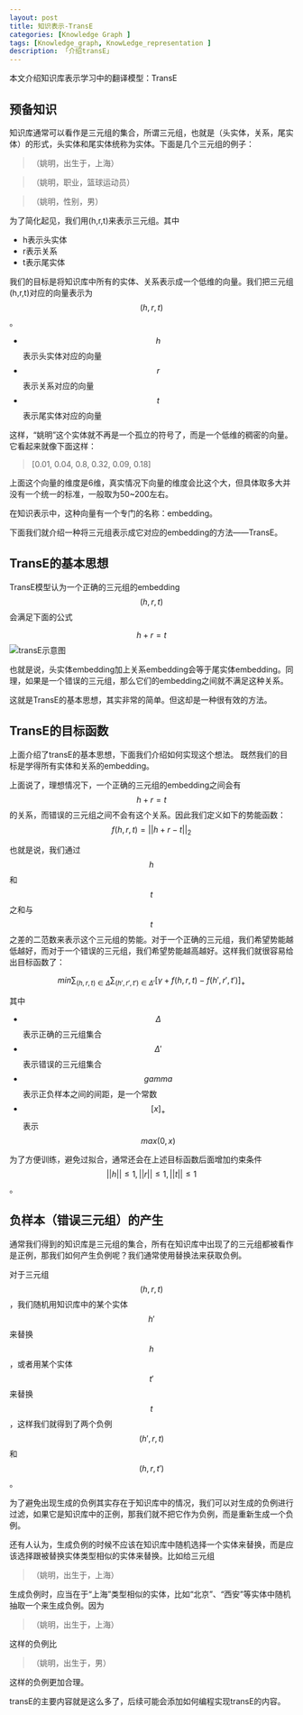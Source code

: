 ```yaml
---
layout: post  
title: 知识表示-TransE  
categories: [Knowledge Graph ]  
tags: [Knowledge_graph, KnowLedge_representation ]  
description: 「介绍transE」   
---
```


本文介绍知识库表示学习中的翻译模型：TransE

## 预备知识
知识库通常可以看作是三元组的集合，所谓三元组，也就是（头实体，关系，尾实体）的形式，头实体和尾实体统称为实体。下面是几个三元组的例子：

>（姚明，出生于，上海）

>（姚明，职业，篮球运动员）

>（姚明，性别，男）

为了简化起见，我们用(h,r,t)来表示三元组。其中

- h表示头实体
- r表示关系
- t表示尾实体

我们的目标是将知识库中所有的实体、关系表示成一个低维的向量。我们把三元组(h,r,t)对应的向量表示为$$(h,r,t)$$。

- $$h$$ 表示头实体对应的向量
- $$r$$ 表示关系对应的向量
- $$t$$ 表示尾实体对应的向量

这样，“姚明”这个实体就不再是一个孤立的符号了，而是一个低维的稠密的向量。它看起来就像下面这样：

> [0.01, 0.04, 0.8, 0.32, 0.09, 0.18]

上面这个向量的维度是6维，真实情况下向量的维度会比这个大，但具体取多大并没有一个统一的标准，一般取为50~200左右。

在知识表示中，这种向量有一个专门的名称：embedding。

下面我们就介绍一种将三元组表示成它对应的embedding的方法——TransE。

## TransE的基本思想
TransE模型认为一个正确的三元组的embedding$$(h,r,t)$$会满足下面的公式

$$h+r=t$$
![transE示意图](https://raw.githubusercontent.com/xiangrongzeng/xiangrongzeng.github.io/master/_posts/graph/transe.jpg "transe-model")

也就是说，头实体embedding加上关系embedding会等于尾实体embedding。同理，如果是一个错误的三元组，那么它们的embedding之间就不满足这种关系。


这就是TransE的基本思想，其实非常的简单。但这却是一种很有效的方法。

## TransE的目标函数
上面介绍了transE的基本思想，下面我们介绍如何实现这个想法。
既然我们的目标是学得所有实体和关系的embedding。

上面说了，理想情况下，一个正确的三元组的embedding之间会有$$h+r=t$$的关系，而错误的三元组之间不会有这个关系。因此我们定义如下的势能函数：
$$f(h,r,t)=||h+r-t||_2$$

也就是说，我们通过$$h$$和$$t$$之和与$$t$$之差的二范数来表示这个三元组的势能。对于一个正确的三元组，我们希望势能越低越好，而对于一个错误的三元组，我们希望势能越高越好。这样我们就很容易给出目标函数了：

$$min\sum_{(h,r,t)\in\Delta}\sum_{(h',r',t')\in\Delta'}[\gamma+f(h,r,t)-f(h',r',t')]_+$$

其中

- $$\Delta$$ 表示正确的三元组集合
- $$\Delta'$$ 表示错误的三元组集合
- $$gamma$$ 表示正负样本之间的间距，是一个常数
- $$[x]_+$$ 表示$$max(0,x)$$

为了方便训练，避免过拟合，通常还会在上述目标函数后面增加约束条件
$$||h||\le1,||r||\le1,||t||\le1$$。

## 负样本（错误三元组）的产生
通常我们得到的知识库是三元组的集合，所有在知识库中出现了的三元组都被看作是正例，那我们如何产生负例呢？我们通常使用替换法来获取负例。

对于三元组$$(h,r,t)$$，我们随机用知识库中的某个实体$$h'$$来替换$$h$$，或者用某个实体$$t'$$来替换$$t$$，这样我们就得到了两个负例$$(h',r,t)$$和$$(h,r,t')$$。

为了避免出现生成的负例其实存在于知识库中的情况，我们可以对生成的负例进行过滤，如果它是知识库中的正例，那我们就不把它作为负例，而是重新生成一个负例。

还有人认为，生成负例的时候不应该在知识库中随机选择一个实体来替换，而是应该选择跟被替换实体类型相似的实体来替换。比如给三元组

> （姚明，出生于，上海）

生成负例时，应当在于“上海”类型相似的实体，比如“北京”、“西安”等实体中随机抽取一个来生成负例。因为

> （姚明，出生于，上海）

这样的负例比

> （姚明，出生于，男）

这样的负例更加合理。

transE的主要内容就是这么多了，后续可能会添加如何编程实现transE的内容。